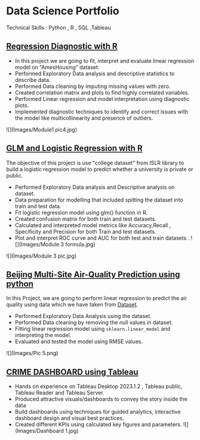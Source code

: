 # Data Science Portfolio
Technical Skills : Python , R , SQL ,Tableau 
## [Regression Diagnostic with R](https://sana1410.github.io/R-Projects/)
* In this project we are going to fit, interpret and evaluate linear regression model on “AmesHousing” dataset.
* Performed Exploratory Data analysis and descriptive statistics to describe data.
* Performed Data cleaning by imputing missing values with zero.
* Created correlation matrix and plots to find highly correlated variables.
* Performed Linear regression and model interpretation using diagnostic plots.
* Implemented diagnostic techniques to identify and correct issues with the model like multicollinearity and presence of outliers.

![](Images/Module1 pic4.jpg)
## [GLM and Logistic Regression with R](https://sana1410.github.io/R-Projects/)
The objective of this project is use "college dataset" from ISLR library to build a logistic regression model to predict whether a university is private or public.
* Performed Exploratory Data analysis and Descriptive analysis on dataset.
* Data preparation for modelling that included spitting the dataset into train and test data.
* Fit logistic regression model using glm() function in R.
* Created confusion matrix for both train and test datasets.
* Calculated and interpreted model metrics like Accuracy,Recall , Specificity and Precision for both Train and test datasets.
* Plot and interpret ROC curve and AUC for both test and train datasets .
![](Images/Module 3 formula.jpg)

![](Images/Module 3 pic.jpg)
## [Beijing Multi-Site Air-Quality Prediction using python](https://sana1410.github.io/Python-Projects/)
In this Project, we are going to perform linear regression to predict the air quality using data which we have taken from [Dataset](https://archive.ics.uci.edu/ml/machine-learning-databases/00501/PRSA2017_Data_20130301-20170228.zip).
* Performed Exploratory Data Analysis using the dataset.
* Performed Data cleaning by removing the null values in dataset.
* Fitting linear regression model using `sklearn.linear_model` and interpreting the model.
* Evaluated and tested the model using RMSE values.
  
![](Images/Pic 5.png)
## [CRIME DASHBOARD using Tableau](https://github.com/sana1410/Tableau-Dashboards?search=1)
* Hands on experience on Tableau Desktop 2023.1.2 , Tableau public, Tableau Reader and Tableau Server.
* Produced attractive visuals/dashboards to convey the story inside the data
* Build dashboards using techniques for guided analytics, interactive dashboard design and visual best practices.
* Created different KPIs using calculated key figures and parameters.
![](Images/Dashboard 1.jpg)
